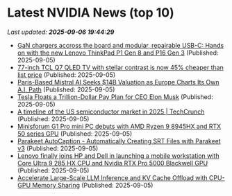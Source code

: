 # Latest NVIDIA News (top 10)
_Last updated: **2025-09-06 19:44:29**_

- [GaN chargers accross the board and modular, repairable USB-C: Hands on with the new Lenovo ThinkPad P1 Gen 8 and P16 Gen 3](https://www.notebookcheck.net/GaN-chargers-accross-the-board-and-modular-repairable-USB-C-Hands-on-with-the-new-Lenovo-ThinkPad-P1-Gen-8-and-P16-Gen-3.1106756.0.html) (Published: 2025-09-05)
- [77-inch TCL Q7 QLED TV with stellar contrast is now 45% cheaper than list price](https://www.notebookcheck.net/77-inch-TCL-Q7-QLED-TV-with-stellar-contrast-is-now-45-cheaper-than-list-price.1106545.0.html) (Published: 2025-09-05)
- [Paris-Based Mistral AI Seeks $14B Valuation as Europe Charts Its Own A.I. Path](https://observer.com/2025/09/mistral-europe-ai-powerhouse-14b-valuation/) (Published: 2025-09-05)
- [Tesla Floats a Trillion-Dollar Pay Plan for CEO Elon Musk](https://www.investopedia.com/tesla-floats-a-trillion-dollar-pay-plan-for-ceo-elon-musk-11804336) (Published: 2025-09-05)
- [A timeline of the US semiconductor market in 2025 | TechCrunch](https://techcrunch.com/2025/09/05/a-timeline-of-the-u-s-semiconductor-market-in-2025/) (Published: 2025-09-05)
- [Minisforum G1 Pro mini PC debuts with AMD Ryzen 9 8945HX and RTX 50 series GPU](https://www.notebookcheck.net/Minisforum-G1-Pro-mini-PC-debuts-with-AMD-Ryzen-9-8945HX-and-RTX-50-series-GPU.1106818.0.html) (Published: 2025-09-05)
- [Parakeet AutoCaption - Automatically Creating SRT Files with Parakeet v3](https://www.digitalocean.com/community/tutorials/srt-generation-parakeet-autocaption) (Published: 2025-09-05)
- [Lenovo finally joins HP and Dell in launching a mobile workstation with Core Ultra 9 285 HX CPU and Nvidia RTX Pro 5000 Blackwell GPU](https://www.techradar.com/pro/lenovo-finally-joins-hp-and-dell-in-launching-a-mobile-workstation-with-core-ultra-9-285-hx-cpu-and-nvidia-rtx-pro-5000-blackwell-gpu) (Published: 2025-09-05)
- [Accelerate Large-Scale LLM Inference and KV Cache Offload with CPU-GPU Memory Sharing](https://developer.nvidia.com/blog/accelerate-large-scale-llm-inference-and-kv-cache-offload-with-cpu-gpu-memory-sharing/) (Published: 2025-09-05)
